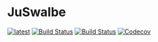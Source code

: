 # JuSwalbe

[![latest](https://img.Zitzeronion.io/badge/docs-online-blue.svg)](https://Zitzeronion.github.io/badge/JuSwalbe.jl/dev)
[![Build Status](https://travis-ci.com/Zitzeronion/JuSwalbe.svg?branch=master)](https://travis-ci.com/Zitzeronion/JuSwalbe.jl)
[![Build Status](https://ci.appveyor.com/api/projects/status/github/Zitzeronion/JuSwalbe?svg=true)](https://ci.appveyor.com/project/Zitzeronion/JuSwalbe.jl)
[![Codecov](https://codecov.io/gh/Zitzeronion/JuSwalbe.jl/branch/master/graph/badge.svg)](https://codecov.io/gh/Zitzeronion/JuSwalbe.jl)

